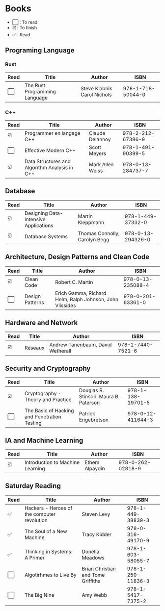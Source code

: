# Books

- ⬜️ : To read
- ☑️ : To finish
- ✅ : Read

## Programing Language

### Rust

| Read | Title                         | Author                      | ISBN              |
| ---- | ----------------------------- | --------------------------- | ----------------- |
| ⬜️  | The Rust Programming Language | Steve Klabnik Carol Nichols | 978-1-718-50044-0 |

### C++

| Read | Title                                         | Author           | ISBN              |
| ---- | --------------------------------------------- | ---------------- | ----------------- |
| ☑️   | Programmer en langage C++                     | Claude Delannoy  | 978-2-212-67386-9 |
| ⬜️  | Effective Modern C++                          | Scott Meyers     | 978-1-491-90399-5 |
| ☑️   | Data Structures and Algorithm Analysis in C++ | Mark Allen Weiss | 978-0-13-284737-7 |

## Database

| Read | Title                                 | Author                        | ISBN              |
| ---- | ------------------------------------- | ----------------------------- | ----------------- |
| ☑️   | Designing Data-Intensive Applications | Martin Kleppmann              | 978-1-449-37332-0 |
| ☑️   | Database Systems                      | Thomas Connolly, Carolyn Begg | 978-0-13-294326-0 |

## Architecture, Design Patterns and Clean Code

| Read | Title           | Author                                                   | ISBN              |
| ---- | --------------- | -------------------------------------------------------- | ----------------- |
| ☑️   | Clean Code      | Robert C. Martin                                         | 978-0-13-235088-4 |
| ⬜️  | Design Patterns | Erich Gamma, Richard Helm, Ralph Johnson, John Vlissides | 978-0-201-63361-0 |

## Hardware and Network

| Read | Title   | Author                            | ISBN              |
| ---- | ------- | --------------------------------- | ----------------- |
| ☑️   | Réseaux | Andrew Tanenbaum, David Wetherall | 978-2-7440-7521-6 |

## Security and Cryptography

| Read | Title                                        | Author                                | ISBN              |
| ---- | -------------------------------------------- | ------------------------------------- | ----------------- |
| ☑️   | Cryptography - Theory and Practice           | Douglas R. Stinson, Maura B. Paterson | 978-1-138-19701-5 |
| ⬜️  | The Basic of Hacking and Penetration Testing | Patrick Engebretson                   | 978-0-12-411644-3 |

## IA and Machine Learning

| Read | Title                            | Author         | ISBN              |
| ---- | -------------------------------- | -------------- | ----------------- |
| ☑️   | Introduction to Machine Learning | Ethem Alpaydin | 978-0-262-02818-9 |

## Saturday Reading

| Read | Title                                       | Author                             | ISBN              |
| ---- | ------------------------------------------- | ---------------------------------- | ----------------- |
| ✅   | Hackers - Heroes of the computer revolution | Steven Levy                        | 978-1-449-38839-3 |
| ✅   | The Soul of a New Machine                   | Tracy Kidder                       | 978-0-316-49170-9 |
| ✅   | Thinking in Systems: A Primer               | Donella Meadows                    | 978-1-603-58055-7 |
| ⬜️  | Algotirhmes to Live By                      | Brian Christian and Tome Griffiths | 978-1-250-11836-3 |
| ⬜️  | The Big Nine                                | Amy Webb                           | 978-1-5417-7375-2 |
